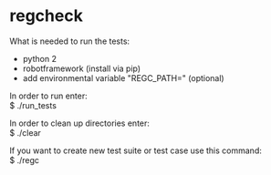 # regcheck

What is needed to run the tests:
- python 2
- robotframework (install via pip)
- add environmental variable "REGC_PATH=<the project directory path>"  (optional)


In order to run enter:  
$ ./run_tests

In order to clean up directories enter:  
$ ./clear

If you want to create new test suite or test case use this command:  
$ ./regc





